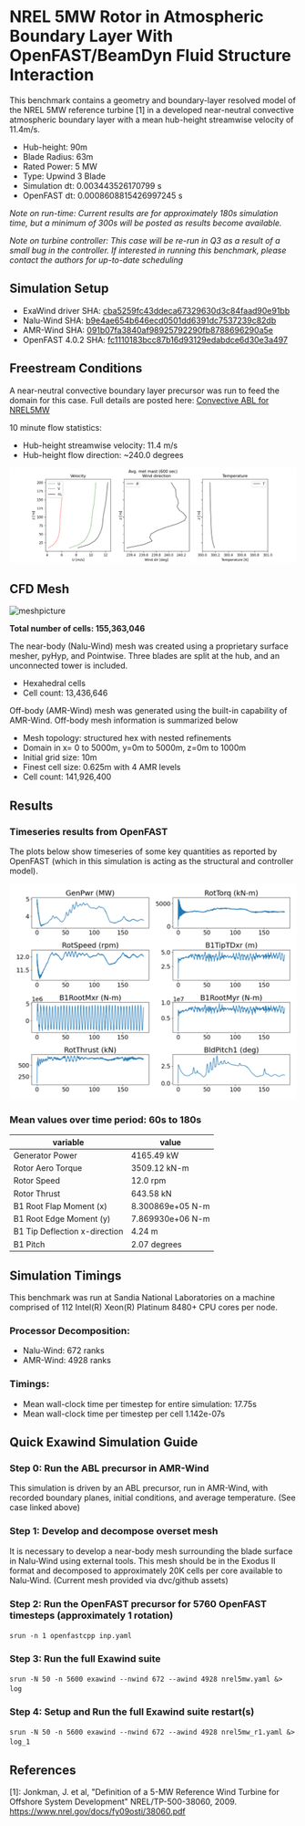 <!-- This file is automatically compiled into the website. Please copy linked files into .website_src/ paths to enable website rendering -->

# NREL 5MW Rotor in Atmospheric Boundary Layer With OpenFAST/BeamDyn Fluid Structure Interaction
This benchmark contains a geometry and boundary-layer resolved model of the NREL 5MW reference turbine [1] in a developed near-neutral convective atmospheric boundary layer with a mean hub-height streamwise velocity of 11.4m/s.

- Hub-height: 90m
- Blade Radius: 63m
- Rated Power: 5 MW
- Type: Upwind 3 Blade
- Simulation dt: 0.003443526170799 s
- OpenFAST dt: 0.0008608815426997245 s

*Note on run-time: Current results are for approximately 180s simulation time, but a minimum of 300s will be posted as results become available.*

*Note on turbine controller: This case will be re-run in Q3 as a result of a small bug in the controller. If interested in running this benchmark, please contact the authors for up-to-date scheduling*

## Simulation Setup
- ExaWind driver SHA: [cba5259fc43ddeca67329630d3c84faad90e91bb](https://github.com/Exawind/exawind-driver/commit/cba5259fc43ddeca67329630d3c84faad90e91bb)
- Nalu-Wind SHA: [b9e4ae654b646ecd0501dd6391dc7537239c82db](https://github.com/Exawind/nalu-wind/commit/b9e4ae654b646ecd0501dd6391dc7537239c82db)
- AMR-Wind SHA: [091b07fa3840af98925792290fb8788696290a5e](https://github.com/Exawind/amr-wind/commit/091b07fa3840af98925792290fb8788696290a5e)
- OpenFAST 4.0.2 SHA: [fc1110183bcc87b16d93129edabdce6d30e3a497](https://github.com/OpenFAST/openfast/commit/fc1110183bcc87b16d93129edabdce6d30e3a497)  

## Freestream Conditions
A near-neutral convective boundary layer precursor was run to feed the domain for this case. Full details are posted here: [Convective ABL for NREL5MW](../../../amr-wind/atmospheric_boundary_layer/convective_abl_nrel5mw/README.md)

10 minute flow statistics:
- Hub-height streamwise velocity: 11.4 m/s
- Hub-height flow direction: ~240.0 degrees

![avgmetmest60](../../../amr-wind/atmospheric_boundary_layer/convective_abl_nrel5mw/results/avgmetmast_0600.png)

## CFD Mesh

![meshpicture](figures_and_scripts/split_mesh_layout.png)

**Total number of cells: 155,363,046**

The near-body (Nalu-Wind) mesh was created using a proprietary surface mesher, pyHyp, and Pointwise. Three blades are split at the hub, and an unconnected tower is included.
- Hexahedral cells
- Cell count: 13,436,646

Off-body (AMR-Wind) mesh was generated using the built-in capability of AMR-Wind. Off-body mesh information is summarized below 
- Mesh topology: structured hex with nested refinements
- Domain in x= 0 to 5000m, y=0m to 5000m, z=0m to 1000m
- Initial grid size: 10m
- Finest cell size: 0.625m with 4 AMR levels
- Cell count: 141,926,400

## Results

### Timeseries results from OpenFAST

The plots below show timeseries of some key quantities as reported by OpenFAST (which in this simulation is acting as the structural and controller model). 

![openfastresults](figures_and_scripts/openfast_summary.png)

### Mean values over time period: 60s to 180s 

| variable | value |
| -------- | ------- |
|Generator Power|4165.49 kW|
|Rotor Aero Torque|3509.12 kN-m|
|Rotor Speed|12.0 rpm|
|Rotor Thrust|643.58 kN|
|B1 Root Flap Moment (x)|8.300869e+05 N-m|
|B1 Root Edge Moment (y)|7.869930e+06 N-m|
|B1 Tip Deflection x-direction|4.24 m|
|B1 Pitch|2.07 degrees|


## Simulation Timings

This benchmark was run at Sandia National Laboratories on a machine comprised of 112 Intel(R) Xeon(R) Platinum 8480+ CPU cores per node. 

### Processor Decomposition: 
- Nalu-Wind: 672 ranks
- AMR-Wind: 4928 ranks

### Timings:
- Mean wall-clock time per timestep for entire simulation: 17.75s 
- Mean wall-clock time per timestep per cell 1.142e-07s

## Quick Exawind Simulation Guide
### Step 0: Run the ABL precursor in AMR-Wind
This simulation is driven by an ABL precursor, run in AMR-Wind, with recorded boundary planes, initial conditions, and average temperature. (See case linked above)
### Step 1: Develop and decompose overset mesh
It is necessary to develop a near-body mesh surrounding the blade surface in Nalu-Wind using external tools. This
mesh should be in the Exodus II format and decomposed to approximately 20K cells per core available to Nalu-Wind. (Current mesh provided via dvc/github assets) 
### Step 2: Run the OpenFAST precursor for 5760 OpenFAST timesteps (approximately 1 rotation)
``srun -n 1 openfastcpp inp.yaml``
### Step 3: Run the full Exawind suite
``srun -N 50 -n 5600 exawind --nwind 672 --awind 4928 nrel5mw.yaml &> log``
### Step 4: Setup and Run the full Exawind suite restart(s)
``srun -N 50 -n 5600 exawind --nwind 672 --awind 4928 nrel5mw_r1.yaml &> log_1``


## References

[1]: Jonkman, J. et al, "Definition of a 5-MW Reference Wind Turbine for Offshore System Development" NREL/TP-500-38060, 2009. https://www.nrel.gov/docs/fy09osti/38060.pdf